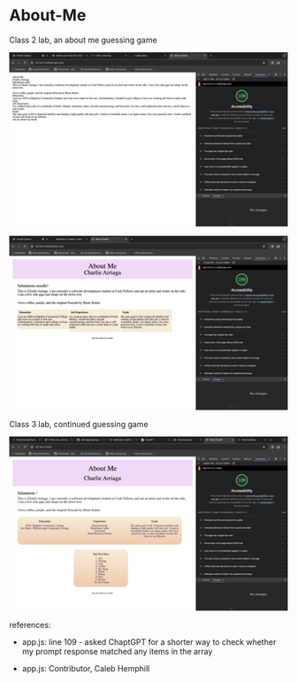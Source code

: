 # About-Me

Class 2 lab, an about me guessing game

![screenshot of me using the lighthouse feature before css applied](/img/Screenshot%202023-10-24%20at%203.55.51%20PM.png)

![screenshout of me using lighthouse feature after css applied](/img/Screenshot%202023-10-24%20at%204.19.59%20PM.png)

Class 3 lab, continued guessing game

![screenshot of me using the lighthouse feature for lab 3](/img/Screenshot%202023-10-25%20at%204.00.25%20PM.png)

references:

- app.js: line 109 - asked ChaptGPT for a shorter way to check whether my prompt response matched any items in the array

- app.js: Contributor, Caleb Hemphill

